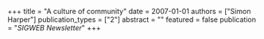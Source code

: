 +++
title = "A culture of community"
date = 2007-01-01
authors = ["Simon Harper"]
publication_types = ["2"]
abstract = ""
featured = false
publication = "*SIGWEB Newsletter*"
+++

